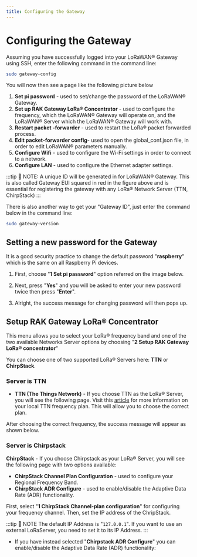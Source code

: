 ```yaml
---
title: Configuring the Gateway
---
```


# Configuring the Gateway

Assuming you have successfully logged into your LoRaWAN® Gateway using SSH, enter the following command in the command line:

```sh
sudo gateway-config
```

You will now then see a page like the following picture below

<rk-img
  src="/assets/images/quick-start-guide/rak7244/6.configure the gateway/gateway_id.png"
  width="100%"
  figure-number="1"
  caption="Config Options for the Gateway"
/>

1. **Set pi password** - used to set/change the password of the LoRaWAN® Gateway.
2. **Set up RAK Gateway LoRa® Concentrator** - used to configure the frequency, which the LoRaWAN® Gateway will operate on, and the LoRaWAN® Server which the LoRaWAN® Gateway will work with.
3. **Restart packet -forwarder** - used to restart the LoRa® packet forwarded process.
4. **Edit packet-forwarder config**- used to open the global_conf.json file, in order to edit LoRaWAN® parameters manually.
5. **Configure Wifi** - used to configure the Wi-Fi settings in order to connect to a network.
6. **Configure LAN** - used to configure the Ethernet adapter settings.

:::tip 📝 NOTE:
 A unique ID will be generated in for LoRaWAN® Gateway. This is also called Gateway EUI squared in red in the figure above and is essential for registering the gateway with any LoRa® Network Server (TTN, ChirpStack)
:::

There is also another way to get your "Gateway ID", just enter the command below in the command line:

```sh
sudo gateway-version
```
<rk-img
  src="/assets/images/quick-start-guide/rak7244/6.configure the gateway/gateway_id_cmd.png"
  width="70%"
  figure-number="2"
  caption="Gateway ID using the command line"
/>

## Setting a new password for the Gateway
It is a good security practice to change the default password "**raspberry**" which is the same on all Raspberry Pi devices.

1. First, choose "**1 Set pi password**" option referred on the image below.

<rk-img
  src="/assets/images/quick-start-guide/rak7244/6.configure the gateway/set_pi_pwd.png"
  width="100%"
  figure-number="3"
  caption="Set Pi Password"
/>

2. Next, press "**Yes**" and you will be asked to enter your new password twice then press "**Enter**".

<rk-img
  src="/assets/images/quick-start-guide/rak7244/6.configure the gateway/confirm_pwd.png"
  width="100%"
  figure-number="4"
  caption="Confirm Password Change"
/>

3. Alright, the success message for changing password will then pops up.

<rk-img
  src="/assets/images/quick-start-guide/rak7244/6.configure the gateway/success_pwd_change.png"
  width="100%"
  figure-number="5"
  caption="Successful Password Change"
/>

## Setup RAK Gateway LoRa® Concentrator

This menu allows you to select your LoRa® frequency band and one of the two available Networks Server options by choosing "**2 Setup RAK Gateway LoRa® concentrator**"

<rk-img
  src="/assets/images/quick-start-guide/rak7244/6.configure the gateway/setup_rak_gateway.jpg"
  width="100%"
  figure-number="6"
  caption="Choosing Setup RAK Gateway LoRa® concentrator"
/>

You can choose one of two supported LoRa® Servers here: **TTN** or **ChirpStack**.

### Server is TTN

<rk-img
  src="/assets/images/quick-start-guide/rak7244/6.configure the gateway/server_ttn.png"
  width="100%"
  figure-number="7"
  caption="Server is TTN"
/>

* **TTN (The Things Network)** - If you choose TTN as the LoRa® Server, you will see the following page. Visit this [article](https://www.thethingsnetwork.org/docs/lorawan/frequencies-by-country.html) for more information on your local TTN frequency plan. This will allow you to choose the correct plan.

<rk-img
  src="/assets/images/quick-start-guide/rak7244/6.configure the gateway/ttn_channel_plan.jpg"
  width="100%"
  figure-number="8"
  caption="Selecting the TTN Channel Plan"
/>

After choosing the correct frequency, the success message will appear as shown below.

<rk-img
  src="/assets/images/quick-start-guide/rak7244/6.configure the gateway/success_freq_change.png"
  width="100%"
  figure-number="9"
  caption="Successfully Changed the Frequency"
/>

### Server is Chirpstack

<rk-img
  src="/assets/images/quick-start-guide/rak7244/6.configure the gateway/chirpstack.png"
  width="100%"
  figure-number="10"
  caption="Server Is Chirpstack"
/>

**ChirpStack** - If you choose Chirpstack as your LoRa® Server, you will see the following page with two options available:

* **ChirpStack Channel Plan Configuration** - used to configure your Regional Frequency Band.
* **ChirpStack ADR Configure** - used to enable/disable the Adaptive Data Rate (ADR) functionality.

First, select "**1 ChirpStack Channel-plan configuration**" for configuring your frequency channel. Then, set the IP address of the ChripStack.

<rk-img
  src="/assets/images/quick-start-guide/rak7244/6.configure the gateway/chirpstack_channel.png"
  width="100%"
  figure-number="11"
  caption="Regional Frequency Band Option"
/>

<rk-img
  src="/assets/images/quick-start-guide/rak7244/6.configure the gateway/loraserver_ip.png"
  width="100%"
  figure-number="12"
  caption="Default LoRaServer IP Address"
/>

:::tip 📝 NOTE
 The default IP Address is "`127.0.0.1`". If you want to use an external LoRaServer, you need to set it to its IP Address.
:::

* If you have instead selected "**Chirpstack ADR Configure**" you can enable/disable the Adaptive Data Rate (ADR) functionality:

<rk-img
  src="/assets/images/quick-start-guide/rak7244/6.configure the gateway/adr_settings.png"
  width="100%"
  figure-number="13"
  caption="Chirpstack ADR Enable/Disable"
/>